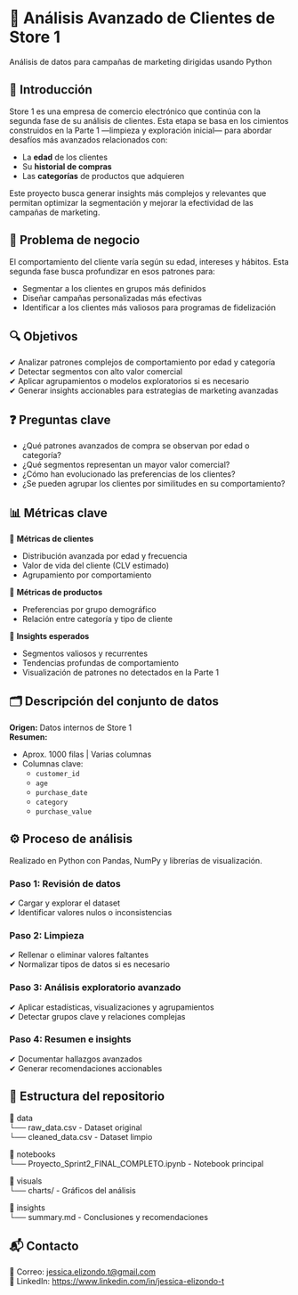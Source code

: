 # 🛒 Análisis Avanzado de Clientes de Store 1  
Análisis de datos para campañas de marketing dirigidas usando Python

## 📌 Introducción  
Store 1 es una empresa de comercio electrónico que continúa con la segunda fase de su análisis de clientes. Esta etapa se basa en los cimientos construidos en la Parte 1 —limpieza y exploración inicial— para abordar desafíos más avanzados relacionados con:

- La **edad** de los clientes  
- Su **historial de compras**  
- Las **categorías** de productos que adquieren  

Este proyecto busca generar insights más complejos y relevantes que permitan optimizar la segmentación y mejorar la efectividad de las campañas de marketing.

## 🎯 Problema de negocio  
El comportamiento del cliente varía según su edad, intereses y hábitos. Esta segunda fase busca profundizar en esos patrones para:

- Segmentar a los clientes en grupos más definidos  
- Diseñar campañas personalizadas más efectivas  
- Identificar a los clientes más valiosos para programas de fidelización  

## 🔍 Objetivos  
✔ Analizar patrones complejos de comportamiento por edad y categoría  
✔ Detectar segmentos con alto valor comercial  
✔ Aplicar agrupamientos o modelos exploratorios si es necesario  
✔ Generar insights accionables para estrategias de marketing avanzadas  

## ❓ Preguntas clave  
- ¿Qué patrones avanzados de compra se observan por edad o categoría?  
- ¿Qué segmentos representan un mayor valor comercial?  
- ¿Cómo han evolucionado las preferencias de los clientes?  
- ¿Se pueden agrupar los clientes por similitudes en su comportamiento?  

## 📊 Métricas clave  

📌 **Métricas de clientes**  
- Distribución avanzada por edad y frecuencia  
- Valor de vida del cliente (CLV estimado)  
- Agrupamiento por comportamiento  

📌 **Métricas de productos**  
- Preferencias por grupo demográfico  
- Relación entre categoría y tipo de cliente  

📌 **Insights esperados**  
- Segmentos valiosos y recurrentes  
- Tendencias profundas de comportamiento  
- Visualización de patrones no detectados en la Parte 1  

## 🗂 Descripción del conjunto de datos  
**Origen:** Datos internos de Store 1  
**Resumen:**  
- Aprox. 1000 filas | Varias columnas  
- Columnas clave:  
  - `customer_id`  
  - `age`  
  - `purchase_date`  
  - `category`  
  - `purchase_value`

## ⚙️ Proceso de análisis  
Realizado en Python con Pandas, NumPy y librerías de visualización.

### Paso 1: Revisión de datos  
✔ Cargar y explorar el dataset  
✔ Identificar valores nulos o inconsistencias  

### Paso 2: Limpieza  
✔ Rellenar o eliminar valores faltantes  
✔ Normalizar tipos de datos si es necesario  

### Paso 3: Análisis exploratorio avanzado  
✔ Aplicar estadísticas, visualizaciones y agrupamientos  
✔ Detectar grupos clave y relaciones complejas  

### Paso 4: Resumen e insights  
✔ Documentar hallazgos avanzados  
✔ Generar recomendaciones accionables  

## 📁 Estructura del repositorio  
📂 data  
   └── raw_data.csv - Dataset original  
   └── cleaned_data.csv - Dataset limpio  

📂 notebooks  
   └── Proyecto_Sprint2_FINAL_COMPLETO.ipynb - Notebook principal  

📂 visuals  
   └── charts/ - Gráficos del análisis  

📂 insights  
   └── summary.md - Conclusiones y recomendaciones  

## 📬 Contacto  
📧 Correo: jessica.elizondo.t@gmail.com  
🔗 LinkedIn: https://www.linkedin.com/in/jessica-elizondo-t
